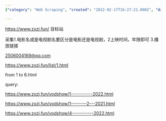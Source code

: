 ```yaml
---
{"category": "Web Scraping", "created": "2022-02-17T16:27:21.000Z", "date": "2022-02-17 16:27:21", "description": "This article discusses the process of creating a scraper to collect information from the movie site https://www.zxzj.fun/. The scraper gathers details such as movie and TV show names, release dates, and playback links. It also distinguishes between films and series and provides contact information for more details.", "modified": "2022-08-18T15:52:09.539Z", "tags": ["freelancer", "information gathering", "movie scraping"], "title": "Movie Site Scraping 1"}

---
```


https://www.zxzj.fun/  目标站

采集1.电影名或是电视剧名要区分是电影还是电视剧，2上映时间，年限即可  3.播放链接

2506004169@qq.com

https://www.zxzj.fun/list/1.html

from 1 to 6.html

query:

https://www.zxzj.fun/vodshow/1-----------2022.html

https://www.zxzj.fun/vodshow/1--------2---2021.html

https://www.zxzj.fun/vodshow/4-----------2022.html

